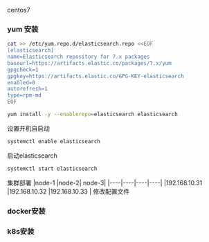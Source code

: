 centos7
### yum 安装
```sh
cat >> /etc/yum.repo.d/elasticsearch.repo <<EOF
[elasticsearch]
name=Elasticsearch repository for 7.x packages
baseurl=https://artifacts.elastic.co/packages/7.x/yum
gpgcheck=1
gpgkey=https://artifacts.elastic.co/GPG-KEY-elasticsearch
enabled=0
autorefresh=1
type=rpm-md
EOF
```
```sh
yum install -y --enablerepo=elasticsearch elasticsearch
```
设置开机自启动
```sh
systemctl enable elasticsearch
```
启动elasticsearch
```sh
systemctl start elasticsearch
```
集群部署
|node-1 |node-2| node-3|
|----|----|----|----|
|192.168.10.31 |192.168.10.32 |192.168.10.33 |
修改配置文件

### docker安装

### k8s安装